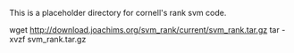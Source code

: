This is a placeholder directory for cornell's rank svm code.

wget http://download.joachims.org/svm_rank/current/svm_rank.tar.gz
tar -xvzf svm_rank.tar.gz
